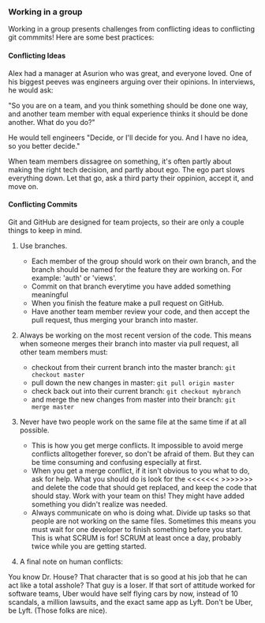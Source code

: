 ### Working in a group

Working in a group presents challenges from conflicting ideas to conflicting git commmits! Here are some best practices: 

#### Conflicting Ideas

Alex had a manager at Asurion who was great, and everyone loved. One of his biggest peeves was engineers arguing over their opinions. In interviews, he would ask: 

"So you are on a team, and you think something should be done one way, and another team member with equal experience thinks it should be done another. What do you do?"

He would tell engineers "Decide, or I'll decide for you. And I have no idea, so you better decide."

When team members dissagree on something, it's often partly about making the right tech decision, and partly about ego. The ego part slows everything down. Let that go, ask a third party their oppinion, accept it, and move on. 

#### Conflicting Commits

Git and GitHub are designed for team projects, so their are only a couple things to keep in mind. 

1. Use branches. 
	- Each member of the group should work on their own branch, and the branch should be named for the feature they are working on. For example: 'auth' or 'views'.
	- Commit on that branch everytime you have added something meaningful
	- When you finish the feature make a pull request on GitHub. 
	- Have another team member review your code, and then accept the pull request, thus merging your branch into master. 


1. Always be working on the most recent version of the code. This means when someone merges their branch into master via pull request, all other team members must: 

	- checkout from their current branch into the master branch: `git checkout master`
	- pull down the new changes in master: `git pull origin master`
	- check back out into their current branch: `git checkout mybranch`
	- and merge the new changes from master into their branch: `git merge master`

2. Never have two people work on the same file at the same time if at all possible. 

	- This is how you get merge conflicts. It impossible to avoid merge conflicts alltogether forever, so don't be afraid of them. But they can be time consuming and confusing especially at first. 
	- When you get a merge conflict, if it isn't obvious to you what to do, ask for help. What you should do is look for the <<<<<<< >>>>>>> and delete the code that should get replaced, and keep the code that should stay. Work with your team on this! They might have added something you didn't realize was needed. 
	- Always communicate on who is doing what. Divide up tasks so that people are not working on the same files. Sometimes this means you must wait for one developer to finish something before you start. This is what SCRUM is for! SCRUM at least once a day, probably twice while you are getting started. 

3. A final note on human conflicts:

You know Dr. House? That character that is so good at his job that he can act like a total asshole? That guy is a loser. If that sort of attitude worked for software teams, Uber would have self flying cars by now, instead of 10 scandals, a million lawsuits, and the exact same app as Lyft. Don't be Uber, be Lyft. (Those folks are nice).

